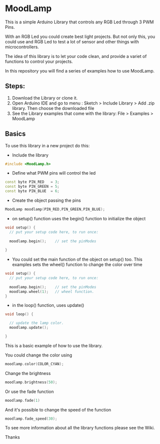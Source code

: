 # MoodLamp
This is a simple Arduino Library that controls any RGB Led through 3 PWM Pins.

With an RGB Led you could create best light projects. But not only this, you could use and RGB Led to test a lot of sensor and other things with microcontrollers.

The idea of this library is to let your code clean, and provide a variet of functions to control your projects.

In this repository you will find a series of examples how to use MoodLamp.

## Steps:

1. Download the Library or clone it.
2. Open Arduino IDE and go to menu : Sketch > Include Library > Add .zip library. Then choose the downloaded file
3. See the Library examples that come with the library: File > Examples > MoodLamp


## Basics

To use this library in a new project do this:

- Include the library

``` c++
#include <MoodLamp.h>

```

- Define what PWM pins will control the led
``` c++
const byte PIN_RED   = 3;
const byte PIN_GREEN = 5;
const byte PIN_BLUE  = 6;
```

- Create the object passing the pins
``` c++
MoodLamp moodlamp(PIN_RED,PIN_GREEN,PIN_BLUE);
```

- on setup() function uses the begin() function to initialize the object
``` c++
void setup() {
  // put your setup code here, to run once:
  
  moodlamp.begin();    // set the pinModes
  
}
```

- You could set the main function of the object on setup() too. This examples sets the wheel() function to change the color over time

``` c++
void setup() {
  // put your setup code here, to run once:
  
  moodlamp.begin();    // set the pinModes
  moodlamp.wheel(1);   // wheel function. 
}
 ```

- in the loop() function, uses update() 

``` c++
void loop() {

  // update the lamp color.
  moodlamp.update();    

}
```

This is a basic example of how to use the library.

You could change the color using

``` c++
moodlamp.color(COLOR_CYAN);
```

Change the brightness

``` c++
moodlamp.brightness(50);
```

Or use the fade function

``` c++
moodlamp.fade(1)
```

And it's possible to change the speed of the function

``` c++
moodlamp.fade_speed(30);
```

To see more information about all the library functions please see the Wiki.

Thanks
 

